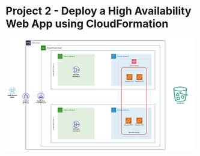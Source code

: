 # Project 2 - Deploy a High Availability Web App using CloudFormation 

![Udagram app diagram](Diagram-of-the-Udagram-App.jpeg)

